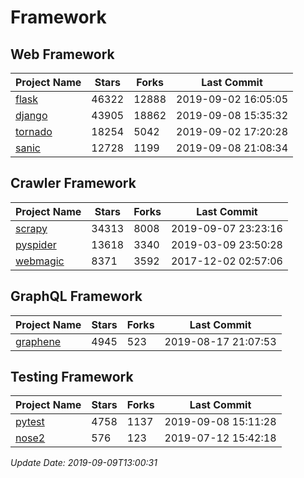 # Framework

## Web Framework

| Project Name | Stars | Forks | Last Commit |
| ------------ | ----- | ----- | ----------- |
| [flask](https://github.com/pallets/flask) | 46322 | 12888 | 2019-09-02 16:05:05 |
| [django](https://github.com/django/django) | 43905 | 18862 | 2019-09-08 15:35:32 |
| [tornado](https://github.com/tornadoweb/tornado) | 18254 | 5042 | 2019-09-02 17:20:28 |
| [sanic](https://github.com/huge-success/sanic) | 12728 | 1199 | 2019-09-08 21:08:34 |

## Crawler Framework

| Project Name | Stars | Forks | Last Commit |
| ------------ | ----- | ----- | ----------- |
| [scrapy](https://github.com/scrapy/scrapy) | 34313 | 8008 | 2019-09-07 23:23:16 |
| [pyspider](https://github.com/binux/pyspider) | 13618 | 3340 | 2019-03-09 23:50:28 |
| [webmagic](https://github.com/code4craft/webmagic) | 8371 | 3592 | 2017-12-02 02:57:06 |

## GraphQL Framework

| Project Name | Stars | Forks | Last Commit |
| ------------ | ----- | ----- | ----------- |
| [graphene](https://github.com/graphql-python/graphene) | 4945 | 523 | 2019-08-17 21:07:53 |

## Testing Framework

| Project Name | Stars | Forks | Last Commit |
| ------------ | ----- | ----- | ----------- |
| [pytest](https://github.com/pytest-dev/pytest) | 4758 | 1137 | 2019-09-08 15:11:28 |
| [nose2](https://github.com/nose-devs/nose2) | 576 | 123 | 2019-07-12 15:42:18 |

*Update Date: 2019-09-09T13:00:31*